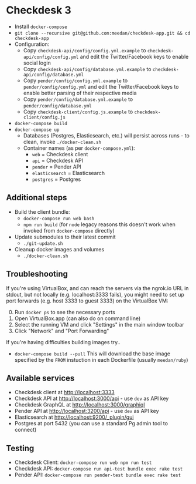 # Checkdesk 3

- Install `docker-compose`
- `git clone --recursive git@github.com:meedan/checkdesk-app.git && cd checkdesk-app`
- Configuration:
  - Copy `checkdesk-api/config/config.yml.example` to `checkdesk-api/config/config.yml` and edit the Twitter/Facebook keys to enable social login
  - Copy `checkdesk-api/config/database.yml.example` to `checkdesk-api/config/database.yml`
  - Copy `pender/config/config.yml.example` to `pender/config/config.yml` and edit the Twitter/Facebook keys to enable better parsing of their respective media
  - Copy `pender/config/database.yml.example` to `pender/config/database.yml`
  - Copy `checkdesk-client/config.js.example` to `checkdesk-client/config.js`
- `docker-compose build`
- `docker-compose up`
  - Databases (Postgres, Elasticsearch, etc.) will persist across runs - to clean, invoke `./docker-clean.sh`
  - Container names (as per `docker-compose.yml`):
    - `web` = Checkdesk client
    - `api` = Checkdesk API
    - `pender` = Pender API
    - `elasticsearch` = Elasticsearch
    - `postgres` = Postgres

## Additional steps
- Build the client bundle:
  - `docker-compose run web bash`
  - `npm run build` (for `node` legacy reasons this doesn't work when invoked from `docker-compose` directly)
- Update submodules to their latest commit
  - `./git-update.sh`
- Cleanup docker images and volumes
  - `./docker-clean.sh`

## Troubleshooting

If you're using VirtualBox, and can reach the servers via the ngrok.io URL in stdout, but not locally (e.g. localhost:3333 fails), you might need to set up port forwards (e.g. host 3333 to guest 3333) on the VirtualBox VM:

0. Run `docker ps` to see the necessary ports
0. Open VirtualBox.app (can also do on command line)
0. Select the running VM and click "Settings" in the main window toolbar
0. Click "Network" and "Port Forwarding"

If you're having difficulties building images try..
   - `docker-compose build --pull`
This will download the base image specified by the `FROM` instuction in each Dockerfile (usually `meedan/ruby`)


## Available services

- Checkdesk client at [http://localhost:3333](http://localhost:3333)
- Checkdesk API at [http://localhost:3000/api](http://localhost:3000/api) - use `dev` as API key
- Checkdesk GraphQL at [http://localhost:3000/graphiql](http://localhost:3000/graphiql)
- Pender API at [http://localhost:3200/api](http://localhost:3200/api) - use `dev` as API key
- Elasticsearch at [http://localhost:9200/_plugin/gui](http://localhost:9200/_plugin/gui)
- Postgres at port 5432 (you can use a standard Pg admin tool to connect)

## Testing

- Checkdesk Client: `docker-compose run web npm run test`
- Checkdesk API: `docker-compose run api-test bundle exec rake test`
- Pender API: `docker-compose run pender-test bundle exec rake test`
